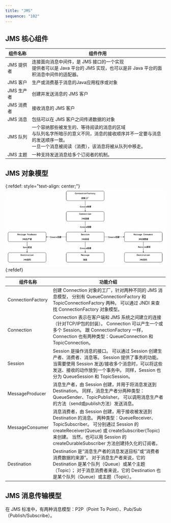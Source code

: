 ```yaml
---
title: "JMS"
sequence: "102"
---
```


## JMS 核心组件

<table>
    <thead>
    <tr>
        <th>组件名称</th>
        <th>组件作用</th>
    </tr>
    </thead>
    <tbody>
    <tr>
        <td>JMS 提供者</td>
        <td>
            连接面向消息中间件，是 JMS 接口的一个实现<br/>
            提供者可以是 Java 平台的 JMS 实现，也可以是非 Java 平台的面积消息中间件的适配器。
        </td>
    </tr>
    <tr>
        <td>JMS 客户</td>
        <td>生产或消费基于消息的Java应用程序或对象</td>
    </tr>
    <tr>
        <td>JMS 生产者</td>
        <td>创建并发送消息的 JMS 客户</td>
    </tr>
    <tr>
        <td>JMS 消费者</td>
        <td>接收消息的 JMS 客户</td>
    </tr>
    <tr>
        <td>JMS 消息</td>
        <td>包括可以在 JMS 客户之间传递数据的对象</td>
    </tr>
    <tr>
        <td>JMS 队列</td>
        <td>
            一个容纳那些被发生的、等待阅读的消息的区域<br/>
            与队列名字所暗示的意义不同，消息的接收顺序并不一定要与消息的发送顺序一致。<br/>
            一旦一个消息被阅读（消费），该消息将被从队列中移走。
        </td>
    </tr>
    <tr>
        <td>JMS 主题</td>
        <td>一种支持发送消息给多个订阅者的机制。</td>
    </tr>
    </tbody>
</table>

## JMS 对象模型

{:refdef: style="text-align: center;"}
![](/assets/images/kafka/jms-object-model.png)
{:refdef}

<table>
    <thead>
    <tr>
        <th>组件名称</th>
        <th>功能介绍</th>
    </tr>
    </thead>
    <tbody>
    <tr>
        <td>ConnectionFactory</td>
        <td>
            创建 Connection 对象的工厂，针对两种不同的 JMS 消息模型，
            分别有 QueueConnectionFactory 和 TopicConnectionFactory 两种。
            可以通过 JNDI 来查找 ConnectionFactory 对象模型。
        </td>
    </tr>
    <tr>
        <td>Connection</td>
        <td>
            Connection 表示在客户端和 JMS 系统之间建立的连接（针对TCP/IP包的封装）。
            Connection 可以产生一个或多个 Session。
            跟 ConnectionFactory 一样，Connection 也有两种类型：QueueConnection 和 TopicConnection。
        </td>
    </tr>
    <tr>
        <td>Session</td>
        <td>
            Session 是操作消息的接口。
            可以通过 Session 创建生产者、消费者、消息等。
            Session 提供了事务的功能。
            当需要使用 Session 发送/接收多个消息时，可以将这些发送、接收的动作放到一个事务中。
            同样，Session 也分为 QueueSession 和 TopicSession。
        </td>
    </tr>
    <tr>
        <td>MessageProducer</td>
        <td>
            消息生产者，由 Session 创建，并用于将消息发送到 Destination。
            同样，消息生产者分两种类型：QueueSender、TopicPublisher。
            可以调用消息生产者的方法（send或publish方法）发送消息。
        </td>
    </tr>
    <tr>
        <td>MessageConsumer</td>
        <td>
            消息消费者，由 Session 创建，用于接收被发送到 Destination 的消息。
            两种类型：QueueReceiver、TopicSubscriber。
            可分别通过 Session 的 createReceiver(Queue) 或 createSubscriber(Topic) 来创建。
            当然，也可以用 Session 的 createDurableSubscriber 方法创建持久化的订阅者。
        </td>
    </tr>
    <tr>
        <td>Destination</td>
        <td>
            Destination 是“消息生产者的消息发送目标”或“消费者消费数据的来源”。
            对于消息生产者来说，它的 Destination 是某个队列（Queue）或某个主题（Topic）；
            对于消息消费者来说，它的 Destination 也是某个队列（Queue）或主题（Topic）。
        </td>
    </tr>
    </tbody>
</table>

## JMS 消息传输模型

在 JMS 标准中，有两种消息模型：P2P（Point To Point）、Pub/Sub（Publish/Subscribe）。

